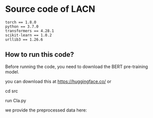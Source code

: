 # Source code of LACN

```
torch == 1.8.0
python == 3.7.0
transformers == 4.28.1
scikit-learn == 1.0.2
urllib3 == 1.26.6
```

## How to run this code?
Before running the code, you need to download the BERT pre-training model.

you can download this at https://huggingface.co/ or 



cd src

run Cla.py

we provide the preprocessed data here:
